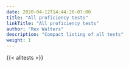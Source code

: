 ```yaml
---
date: 2020-04-12T14:44:28-07:00
title: "All proficiency tests"
linkTitle: "All proficiency tests"
author: "Rex Walters"
description: "Compact listing of all tests"
weight: 1
---
```

{{< alltests >}}
